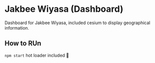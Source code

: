 # Jakbee Wiyasa (Dashboard)

Dashboard for Jakbee Wiyasa, included cesium to display geographical information.

## How to RUn

`npm start` hot loader included 🎉
